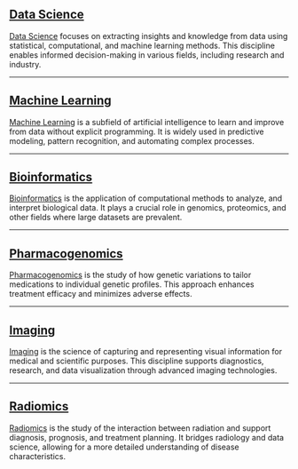 

## [Data Science](data_science/)

[Data Science](data_science/) focuses on extracting insights and knowledge from data using
statistical, computational, and machine learning methods. This discipline
enables informed decision-making in various fields, including research and
industry.

---

## [Machine Learning](Machine_Learning/)

[Machine Learning](Machine_Learning/) is a subfield of artificial intelligence
to learn and improve from data without explicit programming. It is widely used
in predictive modeling, pattern recognition, and automating complex processes.

---

## [Bioinformatics](Bioinformatics/)

[Bioinformatics](Bioinformatics/) is the application of computational methods to
analyze, and interpret biological data. It plays a crucial role in genomics,
proteomics, and other fields where large datasets are prevalent.

---

## [Pharmacogenomics](Pharmacogenomics/)

[Pharmacogenomics](Pharmacogenomics/) is the study of how genetic variations
to tailor medications to individual genetic profiles. This approach enhances
treatment efficacy and minimizes adverse effects.

---

## [Imaging](Imaging/)

[Imaging](Imaging/) is the science of capturing and representing visual information
for medical and scientific purposes. This discipline supports diagnostics,
research, and data visualization through advanced imaging technologies.

---

## [Radiomics](Radiomics/)

[Radiomics](Radiomics/) is the study of the interaction between radiation and
support diagnosis, prognosis, and treatment planning. It bridges radiology
and data science, allowing for a more detailed understanding of disease
characteristics.
